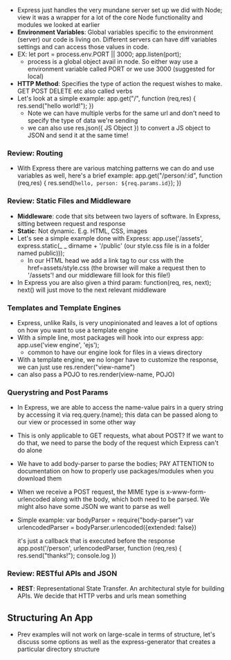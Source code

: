 - Express just handles the very mundane server set up we did with Node; view it was a wrapper for a lot of the core Node functionality and modules we looked at earlier
- **Environment Variables**: Global variables specific to the environment (server) our code is living on. Different servers can have diff variables settings and can access those values in code.
- EX: let port = process.env.PORT || 3000; 
	  app.listen(port);
	- process is a global object avail in node. So either way use a environment variable called PORT or we use 3000 (suggested for local)
- **HTTP Method**: Specifies the type of action the request wishes to make. GET POST DELETE etc also called verbs
- Let's look at a simple example:
	app.get("/", function (req,res) {
	res.send("hello world!");
})
	- Note we can have multiple verbs for the same url and don't need to specify the type of data we're sending
	- we can also use res.json({ JS Object }) to convert a JS object to JSON and send it at the same time!

### Review: Routing
- With Express there are various matching patterns we can do and use variables as well, here's a brief example:
app.get("/person/:id", function (req,res) {
	res.send(`hello, person: ${req.params.id}`);
})

### Review: Static Files and Middleware
- **Middleware**: code that sits between two layers of software. In Express, sitting between request and response
- **Static**: Not dynamic. E.g. HTML, CSS, images
- Let's see a simple example done with Express:
	app.use('/assets', express.static(_ _ dirname + '/public' (our style.css file is in a folder named public)));
	- In our HTML head we add a link tag to our css with the href=assets/style.css (the browser will make a request then to '/assets'! and our middleware fill look for this file!)
- In Express you are also given a third param: function(req, res, next); next() will just move to the next relevant middleware

### Templates and Template Engines
- Express, unlike Rails, is very unopinionated and leaves a lot of options on how you want to use a template engine
- With a simple line, most packages will hook into our express app:
	app.use('view engine', 'ejs');
	- common to have our engine look for files in a views directory
- With a template engine, we no longer have to customize the response, we can just use res.render("view-name")
- can also pass a POJO to res.render(view-name, POJO)

### Querystring and Post Params
- In Express, we are able to access the name-value pairs in a query string by accessing it via req.query.(name); this data can be passed along to our view or processed in some other way
- This is only applicable to GET requests, what about POST? If we want to do that, we need to parse the body of the request which Express can't do alone
- We have to add body-parser to parse the bodies; PAY ATTENTION to documentation on how to properly use packages/modules when you download them
- When we receive a POST request, the MIME type is x-www-form-urlencoded along with the body, which both need to be parsed. We might also have some JSON we want to parse as well
- Simple example:
	var bodyParser = require("body-parser")
	var urlencodedParser = bodyParser.urlencoded({extended: false})

	it's just a callback that is executed before the response
	app.post('/person', urlencodedParser, function (req,res) {
		res.send("thanks!");
		console.log
})

### Review: RESTful APIs and JSON
- **REST**: Representational State Transfer. An architectural style for building APIs. We decide that HTTP verbs and urls mean something

## Structuring An App
- Prev examples will not work on large-scale in terms of structure, let's discuss some options as well as the express-generator that creates a particular directory structure